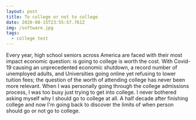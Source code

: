 ```yaml
---
layout: post
title: To college or not to college
date: 2020-08-15T23:55:57.761Z
img: /software.jpg
tags:
  - college test
---
```

Every year, high school seniors across America are faced with their most impact economic question: is going to college is worth the cost. With Covid-19 causing an unprecedented economic shutdown, a record number of unemployed adults, and Universities going online yet refusing to lower tuition fees; the question of the worth of attending college has never been more relevant. When I was personally going through the college admissions process, I was too busy just trying to get into college. I never bothered asking myself why I should go to college at all. A half decade after finishing college and now I'm going back to discover the limits of when person should go or not go to college.